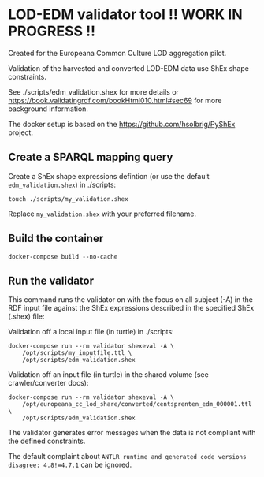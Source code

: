 LOD-EDM validator tool  !! WORK IN PROGRESS !!
==============================================

Created for the Europeana Common Culture LOD aggregation pilot.

Validation of the harvested and converted LOD-EDM data use ShEx shape constraints. 

See ./scripts/edm_validation.shex for more details or https://book.validatingrdf.com/bookHtml010.html#sec69 for more background information.  

The docker setup is based on the https://github.com/hsolbrig/PyShEx project. 

## Create a SPARQL mapping query

Create a ShEx shape expressions defintion (or use the default `edm_validation.shex`) in ./scripts:

    touch ./scripts/my_validation.shex

Replace `my_validation.shex` with your preferred filename.


## Build the container

    docker-compose build --no-cache


## Run the validator

This command runs the validator on with the focus on all subject (-A) in the RDF input file 
against the ShEx expressions described in the specified ShEx (.shex) file:

Validation off a local input file (in turtle) in ./scripts:

    docker-compose run --rm validator shexeval -A \ 
        /opt/scripts/my_inputfile.ttl \
        /opt/scripts/edm_validation.shex

Validation off an input file (in turtle) in the shared volume (see crawler/converter docs):

    docker-compose run --rm validator shexeval -A \ 
        /opt/europeana_cc_lod_share/converted/centsprenten_edm_000001.ttl \
        /opt/scripts/edm_validation.shex

The validator generates error messages when the data is not compliant with the defined constraints.

The default complaint about
`ANTLR runtime and generated code versions disagree: 4.8!=4.7.1`
can be ignored.